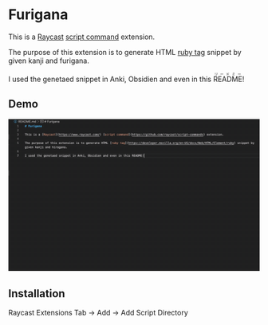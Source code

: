 # Furigana

This is a [Raycast](https://www.raycast.com/) [script command](https://github.com/raycast/script-commands) extension.

The purpose of this extension is to generate HTML [ruby tag](https://developer.mozilla.org/en-US/docs/Web/HTML/Element/ruby) snippet by given kanji and furigana.

I used the genetaed snippet in Anki, Obsidien and even in this <ruby>README <rt>リードミー</rt></ruby>!

## Demo

![demo](demo.gif)

## Installation

Raycast Extensions Tab -> Add -> Add Script Directory